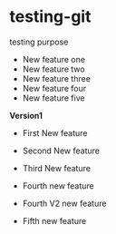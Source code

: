 # testing-git
testing purpose

* New feature one
* New feature two
* New feature three
* New feature four
* New feature five

**Version1**

* First New feature
* Second New feature
* Third New feature

* Fourth new feature
* Fourth V2 new feature
* Fifth new feature
